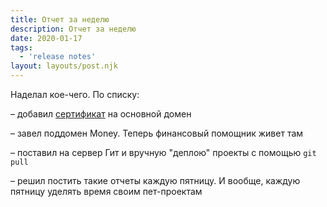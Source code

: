 ```yaml
---
title: Отчет за неделю
description: Отчет за неделю
date: 2020-01-17
tags:
  - 'release notes'
layout: layouts/post.njk
---
```


Наделал кое-чего. По списку:

– добавил [сертификат](https://certbot.eff.org) на основной домен
            
– завел поддомен Money. Теперь финансовый помощник живет там

– поставил на сервер Гит и вручную "деплою" проекты с помощью <code>git pull</code>

– решил постить такие отчеты каждую пятницу. И вообще, каждую пятницу уделять время своим пет-проектам
